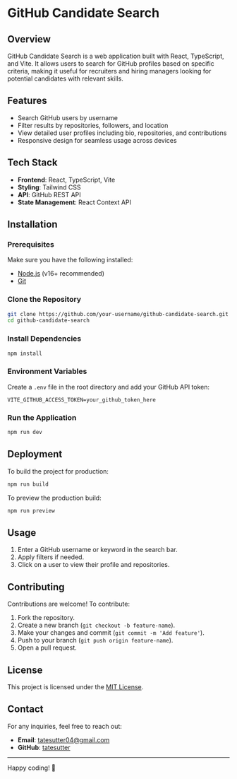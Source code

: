 # GitHub Candidate Search

## Overview
GitHub Candidate Search is a web application built with React, TypeScript, and Vite. It allows users to search for GitHub profiles based on specific criteria, making it useful for recruiters and hiring managers looking for potential candidates with relevant skills.

## Features
- Search GitHub users by username
- Filter results by repositories, followers, and location
- View detailed user profiles including bio, repositories, and contributions
- Responsive design for seamless usage across devices

## Tech Stack
- **Frontend**: React, TypeScript, Vite
- **Styling**: Tailwind CSS
- **API**: GitHub REST API
- **State Management**: React Context API

## Installation

### Prerequisites
Make sure you have the following installed:
- [Node.js](https://nodejs.org/) (v16+ recommended)
- [Git](https://git-scm.com/)

### Clone the Repository
```sh
git clone https://github.com/your-username/github-candidate-search.git
cd github-candidate-search
```

### Install Dependencies
```sh
npm install
```

### Environment Variables
Create a `.env` file in the root directory and add your GitHub API token:
```env
VITE_GITHUB_ACCESS_TOKEN=your_github_token_here
```

### Run the Application
```sh
npm run dev
```

## Deployment
To build the project for production:
```sh
npm run build
```

To preview the production build:
```sh
npm run preview
```

## Usage
1. Enter a GitHub username or keyword in the search bar.
2. Apply filters if needed.
3. Click on a user to view their profile and repositories.

## Contributing
Contributions are welcome! To contribute:
1. Fork the repository.
2. Create a new branch (`git checkout -b feature-name`).
3. Make your changes and commit (`git commit -m 'Add feature'`).
4. Push to your branch (`git push origin feature-name`).
5. Open a pull request.

## License
This project is licensed under the [MIT License](LICENSE).

## Contact
For any inquiries, feel free to reach out:
- **Email**: tatesutter04@gmail.com
- **GitHub**: [tatesutter]([https://github.com/your-username](https://github.com/tatesutter))

---

Happy coding! 🚀

